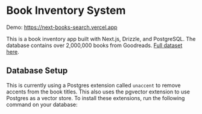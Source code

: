 # Book Inventory System

Demo: https://next-books-search.vercel.app

This is a book inventory app built with Next.js, Drizzle, and PostgreSQL. The database contains over 2,000,000 books from Goodreads. [Full dataset here](https://mengtingwan.github.io/data/goodreads.html).

## Database Setup

This is currently using a Postgres extension called `unaccent` to remove accents from the book titles. This also uses the pgvector extension to use Postgres as a vector store. To install these extensions, run the following command on your database:

```clone

```
